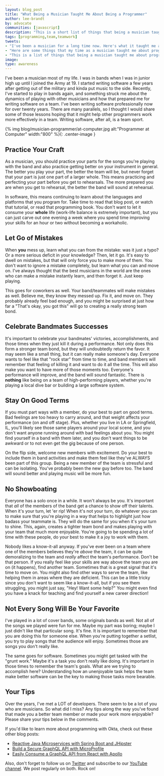 ```yaml
---
layout: blog_post
title: "What Being a Musician Taught Me About Being a Programmer"
author: lee-brandt
by: advocate
communities: [javascript]
description: "This is a short list of things that being a musician taught me about being a programmer."
tags: [programming,team,teamwork]
tweets:
- "I've been a musician for a long time now. Here's what it taught me about being a programmer."
- "Here are some things that my time as a musician taught me about programming on a team"
- "This is a list of things that being a musician taught me about programming."
image: 
type: awareness
---
```


I've been a musician most of my life. I was in bands when I was in junior high up until I joined the Army at 19. I started writing software a few years after getting out of the military and kinda put music to the side. Recently, I've started to play in bands again, and something struck me about the dynamics of playing with other musicians and how that prepared me for writing software on a team. I've been writing software professionally now for over twenty years. There are many parallels, so I thought I would share some of those lessons hoping that it might help other programmers work more effectively in a team. Writing software, after all, is a team sport.

{% img blog/musician-programmer/at-computer.jpg alt:"Programmer at Computer" width:"800" %}{: .center-image }

## Practice Your Craft

As a musician, you should practice your parts for the songs you're playing with the band and also practice getting better on your instrument in general. The better you play your part, the better the team will be, but never forget that your part is just one part of a larger whole. This means practicing and perfecting your part before you get to rehearsals. The more prepared you are when you get to rehearsal, the better the band will sound at rehearsal. 

In software, this means continuing to learn about the languages and platforms that you program for. Take time to read that blog post, or watch that tutorial, or read that programming book. You don't want to let it consume your **whole** life (work-life balance is extremely important), but you can just carve out one evening a week where you spend time improving your skills for an hour or two without becoming a workaholic.

## Let Go of Mistakes

When **you** mess up, learn what you can from the mistake: was it just a typo? Or a more serious deficit in your knowledge? Then, let it go. It's easy to dwell on mistakes, but that will only force you to make more of them. You don't want to ignore a mistake completely, but learn what you can and move on. I've always thought that the best musicians in the world are the ones who can make a mistake instantly learn, and then forget it. Just keep playing.

This goes for coworkers as well. Your band/teammates will make mistakes as well. Believe me, they know they messed up. Fix it, and move on. They probably already feel bad enough, and you might be surprised at just how far a "That's okay, you got this" will go to creating a really strong team bond.

## Celebrate Bandmates Successes

It's important to celebrate your bandmates' victories, accomplishments, and those times when they just kill it during a performance. Not only does this form a stronger team bond, but they will undoubtedly return the favor. It may seem like a small thing, but it can really make someone's day. Everyone wants to feel like that "rock star" from time to time, and band members will remember that feeling of killing it and want to do it all the time. This will also make you want to have more of those moments too. Everyone's performance will improve, and the band will sound fantastic. There is **nothing** like being on a team of high-performing players, whether you're playing a local dive bar or building a large software system. 

## Stay On Good Terms

If you must part ways with a member, do your best to part on good terms. Bad feelings are too heavy to carry around, and that weight affects your performance (on and off stage). Plus, whether you live in LA or Springfield, IL, you'll likely see those same players around your local scene, and you don't want anyone running around with bad feelings about you. You might find yourself in a band with them later, and you don't want things to be awkward or to not even get the gig because of one person.

On the flip side, welcome new members with excitement. Do your best to include them in band activities and make them feel like they've ALWAYS been part of this group. Being a new member of the team is stressful and can be isolating. You've probably been the new guy before too. The band will sound better and playing music will be more fun.

## No Showboating

Everyone has a solo once in a while. It won't always be you. It's important that *all* of the members of the band get a chance to show off their talents. When it's your turn, let 'er rip! When it's not your turn, do whatever you can to make sure that you're playing in a way that helps to highlight just how badass your teammate is. They will do the same for you when it's your turn to shine. This, again, creates a tighter team bond and makes playing with your team that much more enjoyable. You're going to be spending a lot of time with these people, do your best to make it a joy to work with them.

Nobody likes a know-it-all anyway. If you've ever been on a team where one of the members believes they're *above* the team, it can be quite demoralizing to the team and *really* affect the team's performance. Don't be that person. If you really feel like your skills are way above the team you are on (it happens), find another team. Sometimes that is a great signal that it's time to move on. You might also find other ways to serve the team, like helping them in areas where they are deficient. This can be a little tricky since you don't want to seem like a know-it-all, but if you see them struggling, you might just say, "Hey! Want some help?" You might even find you have a knack for teaching and find yourself a new career direction!

## Not Every Song Will Be Your Favorite

I've played in a lot of cover bands, some originals bands as well. Not all of the songs we played were fun for me. Maybe my part was boring; maybe I just didn't like that particular song. It's fine. It is important to remember that you are doing this for someone else. When you're putting together a setlist, you try to play songs that the audience will enjoy. Sometimes those are songs you don't really like.

The same goes for software. Sometimes you might get tasked with the "grunt work." Maybe it's a task you don't really like doing. It's important in those times to remember the team's goals. What are we trying to accomplish here? Understanding how an unenjoyable task helps the team make better software can be the key to making those tasks more bearable.

## Your Tips

Over the years, I've met a LOT of developers. There seem to be a lot of you who are musicians. So what did I miss? Any tips along the way you've found that made you a better team member or made your work more enjoyable? Please share your tips below in the comments.

If you'd like to learn more about programming with Okta, check out these other blog posts:

* [Reactive Java Microservices with Spring Boot and JHipster](/blog/2021/01/20/reactive-java-microservices)
* [Build a Secure GraphQL API with MicroProfile](/blog/2021/01/11/microprofile-graphql)
* [Easily Consume a GraphQL API from React with Apollo](/blog/2021/01/08/graphql-apollo-react)

Also, don't forget to follow us on [Twitter](https://twitter.com/oktadev) and subscribe to our [YouTube channel](https://youtube.com/c/oktadev). We post regularly on both. Rock on!